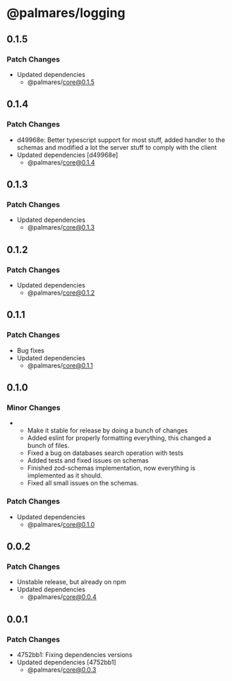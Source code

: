 # @palmares/logging

## 0.1.5

### Patch Changes

- Updated dependencies
  - @palmares/core@0.1.5

## 0.1.4

### Patch Changes

- d49968e: Better typescript support for most stuff, added handler to the schemas and modified a lot the server stuff to comply with the client
- Updated dependencies [d49968e]
  - @palmares/core@0.1.4

## 0.1.3

### Patch Changes

- Updated dependencies
  - @palmares/core@0.1.3

## 0.1.2

### Patch Changes

- Updated dependencies
  - @palmares/core@0.1.2

## 0.1.1

### Patch Changes

- Bug fixes
- Updated dependencies
  - @palmares/core@0.1.1

## 0.1.0

### Minor Changes

- - Make it stable for release by doing a bunch of changes
  - Added eslint for properly formatting everything, this changed a bunch of files.
  - Fixed a bug on databases search operation with tests
  - Added tests and fixed issues on schemas
  - Finished zod-schemas implementation, now everything is implemented as it should.
  - Fixed all small issues on the schemas.

### Patch Changes

- Updated dependencies
  - @palmares/core@0.1.0

## 0.0.2

### Patch Changes

- Unstable release, but already on npm
- Updated dependencies
  - @palmares/core@0.0.4

## 0.0.1

### Patch Changes

- 4752bb1: Fixing dependencies versions
- Updated dependencies [4752bb1]
  - @palmares/core@0.0.3
